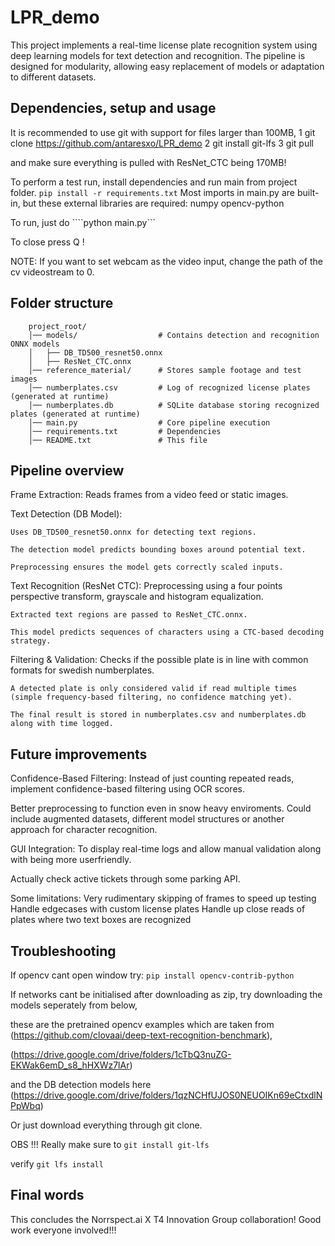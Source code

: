 # LPR_demo
This project implements a real-time license plate recognition system using deep learning models for text detection and recognition. The pipeline is designed for modularity, allowing easy replacement of models or adaptation to different datasets.

## Dependencies, setup and usage
It is recommended to use git with support for files larger than 100MB,
1
    git clone https://github.com/antaresxo/LPR_demo
2
    git install git-lfs
3
    git pull

and make sure everything is pulled with ResNet_CTC being 170MB!

To perform a test run, install dependencies and run main from project folder.
    ```pip install -r requirements.txt```
Most imports in main.py are built-in, but these external libraries are required:
    numpy
    opencv-python

To run, just do
    ````python main.py```

To close press Q !

NOTE: If you want to set webcam as the video input, change the path of the cv videostream to 0.

## Folder structure
```
    project_root/
    │── models/                  # Contains detection and recognition ONNX models
    │   ├── DB_TD500_resnet50.onnx
    │   ├── ResNet_CTC.onnx
    │── reference_material/      # Stores sample footage and test images
    │── numberplates.csv         # Log of recognized license plates (generated at runtime)
    │── numberplates.db          # SQLite database storing recognized plates (generated at runtime)
    │── main.py                  # Core pipeline execution
    │── requirements.txt         # Dependencies
    │── README.txt               # This file
```

## Pipeline overview
Frame Extraction: Reads frames from a video feed or static images.

Text Detection (DB Model):

    Uses DB_TD500_resnet50.onnx for detecting text regions.

    The detection model predicts bounding boxes around potential text.

    Preprocessing ensures the model gets correctly scaled inputs.

Text Recognition (ResNet CTC):
    Preprocessing using a four points perspective transform, grayscale and histogram equalization. 

    Extracted text regions are passed to ResNet_CTC.onnx.

    This model predicts sequences of characters using a CTC-based decoding strategy.

Filtering & Validation:
    Checks if the possible plate is in line with common formats for swedish numberplates.

    A detected plate is only considered valid if read multiple times (simple frequency-based filtering, no confidence matching yet).

    The final result is stored in numberplates.csv and numberplates.db along with time logged.

## Future improvements
Confidence-Based Filtering: Instead of just counting repeated reads, implement confidence-based filtering using OCR scores.

Better preprocessing to function even in snow heavy enviroments. Could include augmented datasets, different model structures or another approach for character recognition.

GUI Integration: To display real-time logs and allow manual validation along with being more userfriendly.

Actually check active tickets through some parking API. 

Some limitations:
    Very rudimentary skipping of frames to speed up testing
    Handle edgecases with custom license plates
    Handle up close reads of plates where two text boxes are recognized


## Troubleshooting
If opencv cant open window try: ```pip install opencv-contrib-python```

If networks cant be initialised after downloading as zip, 
try downloading the models seperately from below, 

these are the pretrained opencv examples which are taken from 
(https://github.com/clovaai/deep-text-recognition-benchmark),

(https://drive.google.com/drive/folders/1cTbQ3nuZG-EKWak6emD_s8_hHXWz7lAr)

and the DB detection models here
(https://drive.google.com/drive/folders/1qzNCHfUJOS0NEUOIKn69eCtxdlNPpWbq)

Or just download everything through git clone.

OBS !!! Really make sure to ```git install git-lfs``` 

verify ```git lfs install```

## Final words
This concludes the Norrspect.ai X T4 Innovation Group collaboration!
Good work everyone involved!!!


